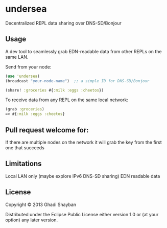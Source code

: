 # undersea

Decentralized REPL data sharing over DNS-SD/Bonjour

## Usage

A dev tool to seamlessly grab EDN-readable data from other REPLs on the same LAN.

Send from your node:

```clojure
(use 'undersea)
(broadcast "your-node-name")  ;; a simple ID for DNS-SD/Bonjour

(share! :groceries #{:milk :eggs :cheetos})
```

To receive data from any REPL on the same local network:

```clojure
(grab :groceries)
=> #{:milk :eggs :cheetos}
```

## Pull request welcome for:

If there are multiple nodes on the network it will grab the key from the first one that succeeds

## Limitations
Local LAN only (maybe explore IPv6 DNS-SD sharing)
EDN readable data

## License

Copyright © 2013 Ghadi Shayban

Distributed under the Eclipse Public License either version 1.0 or (at
your option) any later version.
